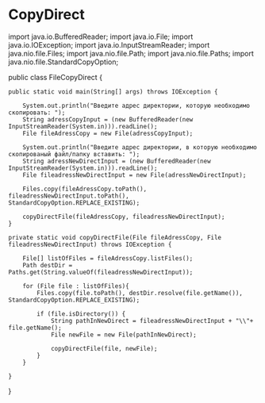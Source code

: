 # CopyDirect
import java.io.BufferedReader;
import java.io.File;
import java.io.IOException;
import java.io.InputStreamReader;
import java.nio.file.Files;
import java.nio.file.Path;
import java.nio.file.Paths;
import java.nio.file.StandardCopyOption;

public class FileCopyDirect {

    public static void main(String[] args) throws IOException {

        System.out.println("Введите адрес директории, которую необходимо скопировать: ");
        String adressCopyInput = (new BufferedReader(new InputStreamReader(System.in))).readLine();
        File fileAdressCopy = new File(adressCopyInput);

        System.out.println("Введите адрес директории, в которую необходимо скопированый файл/папку вставить: ");
        String adressNewDirectInput = (new BufferedReader(new InputStreamReader(System.in))).readLine();
        File fileadressNewDirectInput = new File(adressNewDirectInput);

        Files.copy(fileAdressCopy.toPath(), fileadressNewDirectInput.toPath(), StandardCopyOption.REPLACE_EXISTING);

        copyDirectFile(fileAdressCopy, fileadressNewDirectInput);
    }

    private static void copyDirectFile(File fileAdressCopy, File fileadressNewDirectInput) throws IOException {

        File[] listOfFiles = fileAdressCopy.listFiles();
        Path destDir = Paths.get(String.valueOf(fileadressNewDirectInput));

        for (File file : listOfFiles){
            Files.copy(file.toPath(), destDir.resolve(file.getName()), StandardCopyOption.REPLACE_EXISTING);

            if (file.isDirectory()) {
                String pathInNewDirect = fileadressNewDirectInput + "\\"+ file.getName();
                File newFile = new File(pathInNewDirect);

                copyDirectFile(file, newFile);
            }
        }

    }
}


